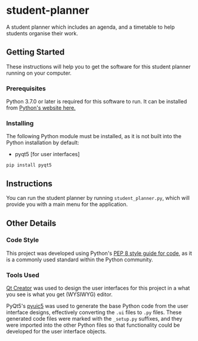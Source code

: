 # student-planner
A student planner which includes an agenda, and a timetable to help students
organise their work.

## Getting Started
These instructions will help you to get the software for this student planner
running on your computer.

### Prerequisites
Python 3.7.0 or later is required for this software to run. It can be installed
from [Python's website here.](https://www.python.org/getit/)

### Installing
The following Python module must be installed, as it is not built into the
Python installation by default:
- pyqt5 [for user interfaces]
```
pip install pyqt5
```

## Instructions
You can run the student planner by running `student_planner.py`, which will
provide you with a main menu for the application.

## Other Details

### Code Style
This project was developed using Python's
[PEP 8 style guide for code](https://www.python.org/dev/peps/pep-0008/), as it
is a commonly used standard within the Python community.

### Tools Used
[Qt Creator](https://www.qt.io/download) was used to design the user interfaces
for this project in a what you see is what you get (WYSIWYG) editor.

PyQt5's
[pyuic5](https://www.riverbankcomputing.com/static/Docs/PyQt5/designer.html)
was used to generate the base Python code from the user interface designs,
effectively converting the `.ui` files to `.py` files. These generated code
files were marked with the `_setup.py` suffixes, and they were imported into
the other Python files so that functionality could be developed for the user
interface objects. 